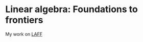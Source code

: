 # Linear algebra: Foundations to frontiers
My work on [LAFF](https://courses.edx.org/courses/course-v1:UTAustinX+UT.5.05x+1T2017/courseware)
